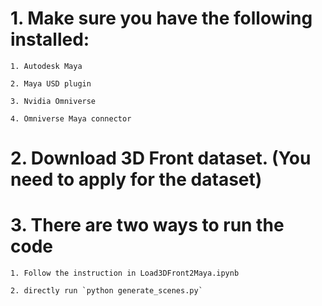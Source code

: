 # 1. Make sure you have the following installed:

    1. Autodesk Maya

    2. Maya USD plugin

    3. Nvidia Omniverse

    4. Omniverse Maya connector

# 2. Download 3D Front dataset. (You need to apply for the dataset)

# 3. There are two ways to run the code

    1. Follow the instruction in Load3DFront2Maya.ipynb

    2. directly run `python generate_scenes.py`

